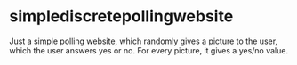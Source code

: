 # simplediscretepollingwebsite
Just a simple polling website, which randomly gives a picture to the user, which the user answers yes or no.
For every picture, it gives a yes/no value.
